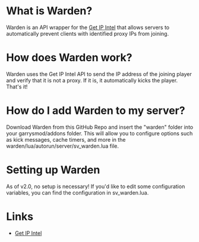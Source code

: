 # What is Warden?
Warden is an API wrapper for the [Get IP Intel](https://getipintel.net/) that allows servers to automatically prevent clients with identified proxy IPs from joining.

# How does Warden work?
Warden uses the Get IP Intel API to send the IP address of the joining player and verify that it is not a proxy. If it is, it automatically kicks the player. That's it!

# How do I add Warden to my server?
Download Warden from this GitHub Repo and insert the "warden" folder into your garrysmod/addons folder. This will allow you to configure options such as kick messages, cache timers, and more in the warden/lua/autorun/server/sv_warden.lua file.

# Setting up Warden
As of v2.0, no setup is necessary! If you'd like to edit some configuration variables, you can find the configuration in sv_warden.lua.

# Links
* [Get IP Intel](https://getipintel.net/)
